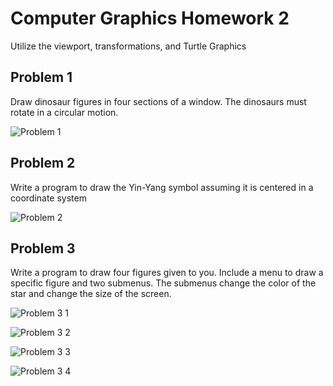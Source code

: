 # Computer Graphics Homework 2
Utilize the viewport, transformations, and Turtle Graphics

## Problem 1
Draw dinosaur figures in four sections of a window. The dinosaurs must rotate in a circular motion. 

![Problem 1](/Images/Hw2P1.PNG)

## Problem 2
Write a program to draw the Yin-Yang symbol assuming it is centered in a coordinate system

![Problem 2](/Images/Hw2P2.PNG)

## Problem 3
Write a program to draw four figures given to you. Include a menu to draw a specific figure and two submenus. The submenus change the color of the star and change the size of the screen.

![Problem 3 1](/Images/Hw2P3_1.PNG)

![Problem 3 2](/Images/Hw2P3_2.PNG)

![Problem 3 3](/Images/Hw2P3_3.PNG)

![Problem 3 4](/Images/Hw2P3_4.PNG)
